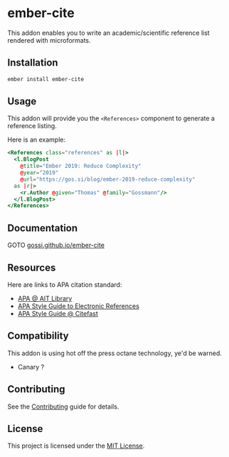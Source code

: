 # ember-cite

This addon enables you to write an academic/scientific reference list rendered
with microformats.

## Installation

```bash
ember install ember-cite
```

## Usage

This addon will provide you the `<References>` component to generate a reference
listing.

Here is an example:

```hbs
<References class="references" as |l|>
  <l.BlogPost
    @title="Ember 2019: Reduce Complexity"
    @year="2019"
    @url="https://gos.si/blog/ember-2019-reduce-complexity"
  as |r|>
    <r.Author @given="Thomas" @family="Gossmann"/>
  </l.BlogPost>
</References>
```

## Documentation

GOTO [gossi.github.io/ember-cite](https://gossi.github.io/ember-cite)

## Resources

Here are links to APA citation standard:

- [APA @ AIT Library](https://ait.libguides.com/APA)
- [APA Style Guide to Electronic
  References](http://www.misericordia.edu/uploaded/documents/library/Books/APAStyle.pdf?1436800286903)
- [APA Style Guide @ Citefast](https://www.citefast.com/styleguide.php)

## Compatibility

This addon is using hot off the press octane technology, ye'd be warned.

- Canary ?

## Contributing

See the [Contributing](CONTRIBUTING.md) guide for details.

## License

This project is licensed under the [MIT License](LICENSE.md).
